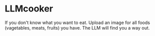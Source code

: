 # LLMcooker
If you don't know what you want to eat. Upload an image for all foods (vagetables, meats, fruits) you have. The LLM will find you a way out. 
